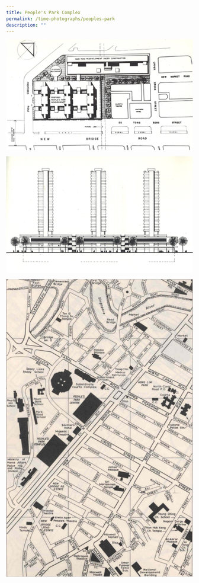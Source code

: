 ```yaml
---
title: People's Park Complex
permalink: /time-photographs/peoples-park
description: ""
---
```

![](/images/Peoples%20Park%20Complex%20Site%20Plan.jpg)

![](/images/Peoples%20Park%20Complex%20Elevation.jpg)

![](/images/peoples-park-complex-street-map.jpg)